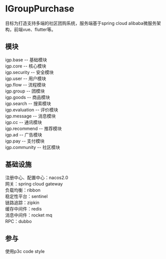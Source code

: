 # IGroupPurchase

目标为打造支持多端的社区团购系统，服务端基于spring cloud alibaba微服务架构，前端vue、flutter等。

## 模块
igp.base -- 基础模块 <br>
igp.core -- 核心模块 <br>
igp.security -- 安全模块 <br>
igp.user -- 用户模块 <br>
igp.flow -- 流程模块 <br>
igp.group -- 团模块 <br>
igp.goods -- 商品模块 <br>
igp.search -- 搜索模块 <br>
igp.evaluation -- 评价模块 <br>
igp.message -- 消息模块 <br>
igp.cc -- 通讯模块 <br>
igp.recommend -- 推荐模块 <br>
igp.ad -- 广告模块 <br>
igp.pay -- 支付模块 <br>
igp.community -- 社区模块 <br>

## 基础设施
注册中心、配置中心：nacos2.0 <br>
网关：spring cloud gateway <br>
负载均衡：ribbon <br>
稳定性平台：sentinel <br>
链路追踪：zipkin <br>
缓存中间件：redis <br>
消息中间件：rocket mq <br>
RPC：dubbo <br>

## 参与
使用p3c code style
